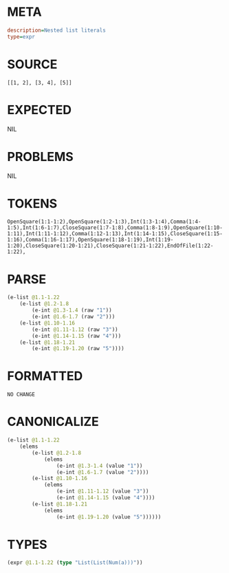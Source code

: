 # META
~~~ini
description=Nested list literals
type=expr
~~~
# SOURCE
~~~roc
[[1, 2], [3, 4], [5]]
~~~
# EXPECTED
NIL
# PROBLEMS
NIL
# TOKENS
~~~zig
OpenSquare(1:1-1:2),OpenSquare(1:2-1:3),Int(1:3-1:4),Comma(1:4-1:5),Int(1:6-1:7),CloseSquare(1:7-1:8),Comma(1:8-1:9),OpenSquare(1:10-1:11),Int(1:11-1:12),Comma(1:12-1:13),Int(1:14-1:15),CloseSquare(1:15-1:16),Comma(1:16-1:17),OpenSquare(1:18-1:19),Int(1:19-1:20),CloseSquare(1:20-1:21),CloseSquare(1:21-1:22),EndOfFile(1:22-1:22),
~~~
# PARSE
~~~clojure
(e-list @1.1-1.22
	(e-list @1.2-1.8
		(e-int @1.3-1.4 (raw "1"))
		(e-int @1.6-1.7 (raw "2")))
	(e-list @1.10-1.16
		(e-int @1.11-1.12 (raw "3"))
		(e-int @1.14-1.15 (raw "4")))
	(e-list @1.18-1.21
		(e-int @1.19-1.20 (raw "5"))))
~~~
# FORMATTED
~~~roc
NO CHANGE
~~~
# CANONICALIZE
~~~clojure
(e-list @1.1-1.22
	(elems
		(e-list @1.2-1.8
			(elems
				(e-int @1.3-1.4 (value "1"))
				(e-int @1.6-1.7 (value "2"))))
		(e-list @1.10-1.16
			(elems
				(e-int @1.11-1.12 (value "3"))
				(e-int @1.14-1.15 (value "4"))))
		(e-list @1.18-1.21
			(elems
				(e-int @1.19-1.20 (value "5"))))))
~~~
# TYPES
~~~clojure
(expr @1.1-1.22 (type "List(List(Num(a)))"))
~~~
